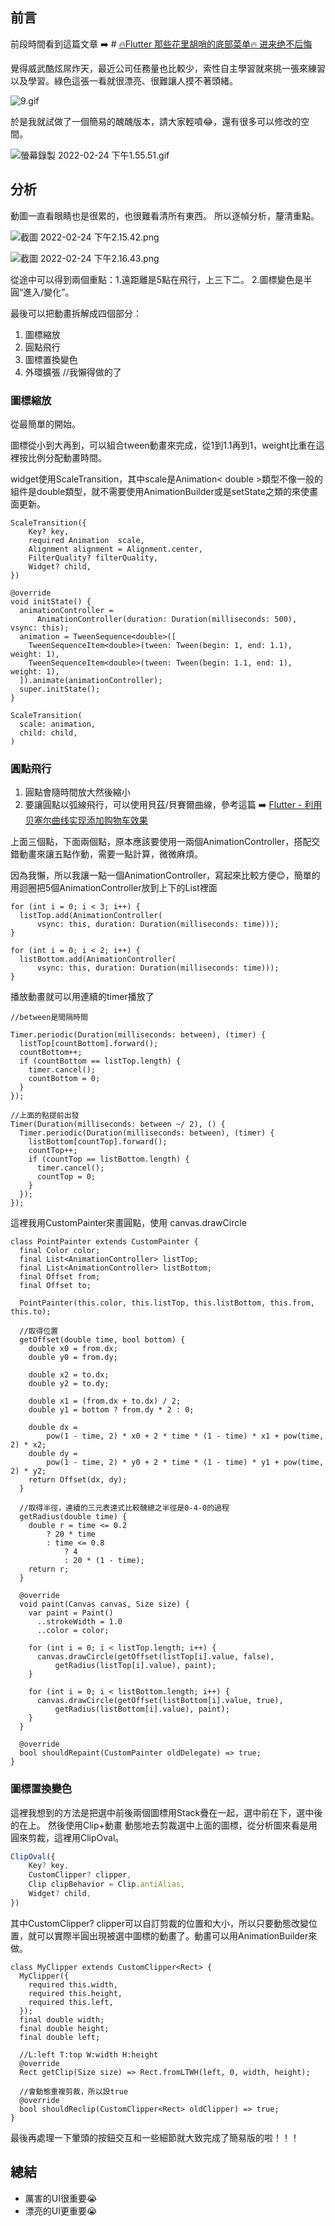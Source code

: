 ## 前言
前段時間看到這篇文章 ➡️ # [🔥Flutter 那些花里胡哨的底部菜单🔥 进来绝不后悔](https://juejin.cn/post/6992127843740155918)

覺得威武酷炫屌炸天，最近公司任務量也比較少，索性自主學習就來挑一張來練習以及學習。綠色這張一看就很漂亮、很難讓人摸不著頭緒。


![9.gif](https://p9-juejin.byteimg.com/tos-cn-i-k3u1fbpfcp/067a9ed481694caeaaf1b272b46549d5~tplv-k3u1fbpfcp-watermark.image?)


於是我就試做了一個簡易的醜醜版本，請大家輕噴😂，還有很多可以修改的空間。

![螢幕錄製 2022-02-24 下午1.55.51.gif](https://p9-juejin.byteimg.com/tos-cn-i-k3u1fbpfcp/27a1e604d3934b7e94cac9da424304ac~tplv-k3u1fbpfcp-watermark.image?)

## 分析

動圖一直看眼睛也是很累的，也很難看清所有東西。
所以逐幀分析，釐清重點。

![截圖 2022-02-24 下午2.15.42.png](https://p1-juejin.byteimg.com/tos-cn-i-k3u1fbpfcp/23c781ab45804492814c85d5f0f1763b~tplv-k3u1fbpfcp-watermark.image?)

![截圖 2022-02-24 下午2.16.43.png](https://p3-juejin.byteimg.com/tos-cn-i-k3u1fbpfcp/60de0f36ae5a446697a0b572c10f4451~tplv-k3u1fbpfcp-watermark.image?)

從途中可以得到兩個重點：1.遠距離是5點在飛行，上三下二。 2.圖標變色是半圓“進入/變化”。

最後可以把動畫拆解成四個部分：
1. 圖標縮放
2. 圓點飛行
3. 圖標置換變色
4. 外環擴張  //我懶得做的了

### 圖標縮放
從最簡單的開始。

圖標從小到大再到，可以組合tween動畫來完成，從1到1.1再到1，weight比重在這裡按比例分配動畫時間。

widget使用ScaleTransition，其中scale是Animation< double >類型不像一般的組件是double類型，就不需要使用AnimationBuilder或是setState之類的來使畫面更新。

```
ScaleTransition({
    Key? key,
    required Animation  scale,
    Alignment alignment = Alignment.center,
    FilterQuality? filterQuality,
    Widget? child,
})
```
```
@override
void initState() {
  animationController =
      AnimationController(duration: Duration(milliseconds: 500), vsync: this);
  animation = TweenSequence<double>([
    TweenSequenceItem<double>(tween: Tween(begin: 1, end: 1.1), weight: 1),
    TweenSequenceItem<double>(tween: Tween(begin: 1.1, end: 1), weight: 1),
  ]).animate(animationController);
  super.initState();
}
```


```
ScaleTransition(
  scale: animation,
  child: child,
)
```

### 圓點飛行
1. 圓點會隨時間放大然後縮小
2. 要讓圓點以弧線飛行，可以使用貝茲/貝賽爾曲線，參考這篇 ➡️  [Flutter - 利用贝塞尔曲线实现添加购物车效果](https://juejin.cn/post/6844904169388638216)

上面三個點，下面兩個點，原本應該要使用一兩個AnimationController，搭配交錯動畫來讓五點作動，需要一點計算，微微麻煩。

因為我懶，所以我讓一點一個AnimationController，寫起來比較方便😊，簡單的用迴圈把5個AnimationController放到上下的List裡面

```
for (int i = 0; i < 3; i++) {
  listTop.add(AnimationController(
      vsync: this, duration: Duration(milliseconds: time)));
}

for (int i = 0; i < 2; i++) {
  listBottom.add(AnimationController(
      vsync: this, duration: Duration(milliseconds: time)));
}
```
播放動畫就可以用連續的timer播放了
```
//between是間隔時間

Timer.periodic(Duration(milliseconds: between), (timer) {
  listTop[countBottom].forward();
  countBottom++;
  if (countBottom == listTop.length) {
    timer.cancel();
    countBottom = 0;
  }
});

//上面的點提前出發
Timer(Duration(milliseconds: between ~/ 2), () {
  Timer.periodic(Duration(milliseconds: between), (timer) {
    listBottom[countTop].forward();
    countTop++;
    if (countTop == listBottom.length) {
      timer.cancel();
      countTop = 0;
    }
  });
});
```



這裡我用CustomPainter來畫圓點，使用 canvas.drawCircle

```
class PointPainter extends CustomPainter {
  final Color color;
  final List<AnimationController> listTop;
  final List<AnimationController> listBottom;
  final Offset from;
  final Offset to;

  PointPainter(this.color, this.listTop, this.listBottom, this.from, this.to);

  //取得位置
  getOffset(double time, bool bottom) {
    double x0 = from.dx;
    double y0 = from.dy;

    double x2 = to.dx;
    double y2 = to.dy;

    double x1 = (from.dx + to.dx) / 2;
    double y1 = bottom ? from.dy * 2 : 0;

    double dx =
        pow(1 - time, 2) * x0 + 2 * time * (1 - time) * x1 + pow(time, 2) * x2;
    double dy =
        pow(1 - time, 2) * y0 + 2 * time * (1 - time) * y1 + pow(time, 2) * y2;
    return Offset(dx, dy);
  }

  //取得半徑，連續的三元表達式比較醜總之半徑是0-4-0的過程
  getRadius(double time) {
    double r = time <= 0.2
        ? 20 * time
        : time <= 0.8
            ? 4
            : 20 * (1 - time);
    return r;
  }

  @override
  void paint(Canvas canvas, Size size) {
    var paint = Paint()
      ..strokeWidth = 1.0
      ..color = color;

    for (int i = 0; i < listTop.length; i++) {
      canvas.drawCircle(getOffset(listTop[i].value, false),
          getRadius(listTop[i].value), paint);
    }

    for (int i = 0; i < listBottom.length; i++) {
      canvas.drawCircle(getOffset(listBottom[i].value, true),
          getRadius(listBottom[i].value), paint);
    }
  }

  @override
  bool shouldRepaint(CustomPainter oldDelegate) => true;
}
```

### 圖標置換變色

這裡我想到的方法是把選中前後兩個圖標用Stack疊在一起，選中前在下，選中後的在上。
然後使用Clip+動畫 動態地去剪裁選中上面的圖標，從分析圖來看是用圓來剪裁，這裡用ClipOval。

```js
ClipOval({
    Key? key,
    CustomClipper? clipper,
    Clip clipBehavior = Clip.antiAlias,
    Widget? child,
})
```
其中CustomClipper? clipper可以自訂剪裁的位置和大小，所以只要動態改變位置，就可以實際半圓出現被選中圖標的動畫了。動畫可以用AnimationBuilder來做。

```
class MyClipper extends CustomClipper<Rect> {
  MyClipper({
    required this.width,
    required this.height,
    required this.left,
  });
  final double width;
  final double height;
  final double left;

  //L:left T:top W:width H:height
  @override
  Rect getClip(Size size) => Rect.fromLTWH(left, 0, width, height);

  //會動態重複剪裁，所以設true
  @override
  bool shouldReclip(CustomClipper<Rect> oldClipper) => true;
}
```

最後再處理一下暈頭的按鈕交互和一些細節就大致完成了簡易版的啦！！！

## 總結

- 厲害的UI很重要😭
- 漂亮的UI更重要😭